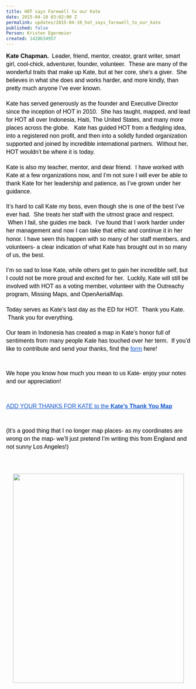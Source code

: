 ```yaml
---
title: HOT says Farewell to our Kate
date: 2015-04-10 03:02:00 Z
permalink: updates/2015-04-10_hot_says_farewell_to_our_kate
published: false
Person: Kristen Egermeier
created: 1428634957
---
```


<p style="line-height: 1.38; margin-top: 0pt; margin-bottom: 0pt;" dir="ltr"><strong id="docs-internal-guid-4f4a8961-a146-56ef-d894-6299b06f5345" style="font-weight: normal;"></strong><span style="font-size: 16px; font-family: Arial; color: #000000; background-color: transparent; font-weight: normal; font-style: normal; font-variant: normal; text-decoration: none; vertical-align: baseline; white-space: pre-wrap;"><strong>Kate Chapman. &nbsp;</strong>Leader, friend, mentor, creator, grant writer, smart girl, cool-chick, adventurer, founder, volunteer. &nbsp;These are many of the wonderful traits that make up Kate, but at her core, she’s a giver. &nbsp;She believes in what she does and works harder, and more kindly, than pretty much anyone I’ve ever known. &nbsp;</span></p><p style="line-height: 1.38; margin-top: 0pt; margin-bottom: 0pt;" dir="ltr">&nbsp;</p><p style="line-height: 1.38; margin-top: 0pt; margin-bottom: 0pt;" dir="ltr"><span style="font-size: 16px; font-family: Arial; color: #000000; background-color: transparent; font-weight: normal; font-style: normal; font-variant: normal; text-decoration: none; vertical-align: baseline; white-space: pre-wrap;">Kate has served generously as the founder and Executive Director since the inception of HOT in 2010. &nbsp;She has taught, mapped, and lead for HOT all over Indonesia, Haiti, The United States, and many more places across the globe. &nbsp;&nbsp;Kate has guided HOT from a fledgling idea, into a registered non profit, and then into a solidly funded organization supported and joined by incredible international partners. &nbsp;Without her, HOT wouldn’t be where it is today. &nbsp;</span></p><p style="line-height: 1.38; margin-top: 0pt; margin-bottom: 0pt;" dir="ltr"><strong style="font-weight: normal;">&nbsp;</strong></p><p style="line-height: 1.38; margin-top: 0pt; margin-bottom: 0pt;" dir="ltr"><span style="font-size: 16px; font-family: Arial; color: #000000; background-color: transparent; font-weight: normal; font-style: normal; font-variant: normal; text-decoration: none; vertical-align: baseline; white-space: pre-wrap;">Kate is also my teacher, mentor, and dear friend. &nbsp;I have worked with Kate at a few organizations now, and I’m not sure I will ever be able to thank Kate for her leadership and patience, as I’ve grown under her guidance.</span></p><p style="line-height: 1.38; margin-top: 0pt; margin-bottom: 0pt;" dir="ltr"><strong style="font-weight: normal;">&nbsp;</strong></p><p style="line-height: 1.38; margin-top: 0pt; margin-bottom: 0pt;" dir="ltr"><span style="font-size: 16px; font-family: Arial; color: #000000; background-color: transparent; font-weight: normal; font-style: normal; font-variant: normal; text-decoration: none; vertical-align: baseline; white-space: pre-wrap;">It’s hard to call Kate my boss, even though she is one of the best I’ve ever had. &nbsp;She treats her staff with the utmost grace and respect. &nbsp;When I fail, she guides me back. &nbsp;I’ve found that I work harder under her management and now I can take that ethic and continue it in her honor. I have seen this happen with so many of her staff members, and volunteers- a clear indication of what Kate has brought out in so many of us, the best. </span></p><p style="line-height: 1.38; margin-top: 0pt; margin-bottom: 0pt;" dir="ltr">&nbsp;</p><p style="line-height: 1.38; margin-top: 0pt; margin-bottom: 0pt;" dir="ltr"><span style="font-size: 16px; font-family: Arial; color: #000000; background-color: transparent; font-weight: normal; font-style: normal; font-variant: normal; text-decoration: none; vertical-align: baseline; white-space: pre-wrap;">I’m so sad to lose Kate, while others get to gain her incredible self, but I could not be more proud and excited for her. &nbsp;Luckily, Kate will still be involved with HOT as a voting member, volunteer with the Outreachy program, Missing Maps, and OpenAerialMap.</span></p><p style="line-height: 1.38; margin-top: 0pt; margin-bottom: 0pt;" dir="ltr">&nbsp;</p><p style="line-height: 1.38; margin-top: 0pt; margin-bottom: 0pt;" dir="ltr"><span style="font-size: 16px; font-family: Arial; color: #000000; background-color: transparent; font-weight: normal; font-style: normal; font-variant: normal; text-decoration: none; vertical-align: baseline; white-space: pre-wrap;">Today serves as Kate’s last day as the ED for HOT. &nbsp;Thank you Kate. &nbsp;Thank you for everything. &nbsp;</span></p><p style="line-height: 1.38; margin-top: 0pt; margin-bottom: 0pt;" dir="ltr">&nbsp;</p><p style="line-height: 1.38; margin-top: 0pt; margin-bottom: 0pt;" dir="ltr"><span style="font-size: 16px; font-family: Arial; color: #000000; background-color: transparent; font-weight: normal; font-style: normal; font-variant: normal; text-decoration: none; vertical-align: baseline; white-space: pre-wrap;">Our team in Indonesia has created a map in Kate’s honor full of sentiments from many people Kate has touched over her term. &nbsp;If you’d like to contribute and send your thanks, find the </span><a style="text-decoration: none;" href="https://docs.google.com/forms/d/1h9-X4d_-i5Mzum-H0qNIpKrOp2fbBNDe8hUGMQtvaJw/viewform"><span style="font-size: 16px; font-family: Arial; color: #1155cc; background-color: transparent; font-weight: normal; font-style: normal; font-variant: normal; text-decoration: underline; vertical-align: baseline; white-space: pre-wrap;">form</span></a><span style="font-size: 16px; font-family: Arial; color: #000000; background-color: transparent; font-weight: normal; font-style: normal; font-variant: normal; text-decoration: none; vertical-align: baseline; white-space: pre-wrap;"> here!</span></p><p><strong style="font-weight: normal;">&nbsp;</strong></p><p style="line-height: 1.38; margin-top: 0pt; margin-bottom: 0pt;" dir="ltr"><span style="font-size: 16px; font-family: Arial; color: #000000; background-color: transparent; font-weight: normal; font-style: normal; font-variant: normal; text-decoration: none; vertical-align: baseline; white-space: pre-wrap;">We hope you know how much you mean to us Kate- enjoy your notes and our appreciation!</span></p><p><strong style="font-weight: normal;">&nbsp;</strong></p><p style="line-height: 1.38; margin-top: 0pt; margin-bottom: 0pt;" dir="ltr"><a style="text-decoration: none;" href="http://openstreetmap.id/thankyoukate/"><span style="font-size: 16px; font-family: Arial; color: #1155cc; background-color: transparent; font-weight: normal; font-style: normal; font-variant: normal; text-decoration: underline; vertical-align: baseline; white-space: pre-wrap;">ADD YOUR THANKS FOR KATE to the <strong>Kate’s Thank You Map</strong></span></a></p><p><strong style="font-weight: normal;">&nbsp;</strong></p><p style="line-height: 1.38; margin-top: 0pt; margin-bottom: 0pt;" dir="ltr"><span style="font-size: 16px; font-family: Arial; color: #000000; background-color: transparent; font-weight: normal; font-style: normal; font-variant: normal; text-decoration: none; vertical-align: baseline; white-space: pre-wrap;">(It’s a good thing that I no longer map places- as my coordinates are wrong on the map- we’ll just pretend I’m writing this from England and not sunny Los Angeles!)</span></p><p><br><br></p><p style="line-height: 1.38; margin-top: 0pt; margin-bottom: 0pt; text-align: center;" dir="ltr"><span style="font-size: 16px; font-family: Arial; color: #000000; background-color: transparent; font-weight: normal; font-style: normal; font-variant: normal; text-decoration: none; vertical-align: baseline; white-space: pre-wrap;"><img style="border: none; transform: rotate(0.00rad); -webkit-transform: rotate(0.00rad);" src="https://lh5.googleusercontent.com/lA_izJC0tBXobrQObUqitUebpnJuoCsY8f0pjTPSXCksy2M6iHZbH8QxZVioWnUs_5rZ2d_8wgzjr9LAuhbLKSuJ6vGvsDIwawMvsawmQd8iGRDWr4WKHk58y-yYIPVmTBtj1U8" alt="" height="572px;" width="467px;"></span></p>
